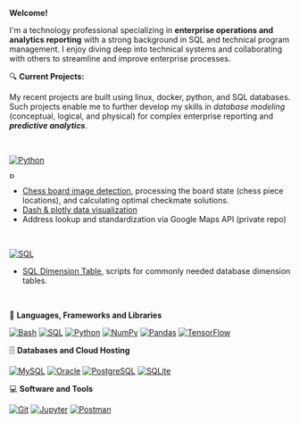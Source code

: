**Welcome!** 

I'm a technology professional specializing in **enterprise operations and analytics reporting** with a strong background in SQL and technical program management. I enjoy diving deep into technical systems and collaborating with others to streamline and improve enterprise processes. 

🔍 **Current Projects:**

My recent projects are built using linux, docker, python, and SQL databases. Such projects enable me to further develop my skills in *database modeling* (conceptual, logical, and physical) for complex enterprise reporting and ***predictive analytics***.

<br>

<p><a href="https://github.com/search?q=user%3ADenverCoder1+language%3Apython"><img alt="Python" src="https://img.shields.io/badge/Python-14354C.svg?logo=python&logoColor=white"></a></p>

<p>
  <a href="https://cdn.jsdelivr.net/gh/devicons/devicon@latest/devicon.min.css">
    <img alt="Python" src="https://cdn.jsdelivr.net/gh/devicons/devicon@latest/icons/python/python-plain.svg" width="10" height="10">
  </a>
</p>



          
          

- [Chess board image detection](https://github.com/sean-gits-py/chess), processing the board state (chess piece locations), and calculating optimal checkmate solutions.
- [Dash & plotly data visualization](https://github.com/sean-gits-py/dash_plotly_templates)
- Address lookup and standardization via Google Maps API (private repo)
    
<br>
  
<p><a href="https://github.com/search?q=user%3ADenverCoder1+language%3Asql"><img alt="SQL" src="https://custom-icon-badges.demolab.com/badge/SQL-025E8C.svg?logo=database&logoColor=white"></a></p>
    
- [SQL Dimension Table](https://github.com/sean-gits-py/sql_dimension_tables), scripts for commonly needed database dimension tables.

<br>

🧰 **Languages, Frameworks and Libraries**

<p>
    <a href="https://github.com/search?q=user%3ADenverCoder1+language%3Abash"><img alt="Bash" src="https://img.shields.io/badge/Bash-121011.svg?logo=gnu-bash&logoColor=white"></a>
    <a href="https://github.com/search?q=user%3ADenverCoder1+language%3Asql"><img alt="SQL" src="https://custom-icon-badges.demolab.com/badge/SQL-025E8C.svg?logo=database&logoColor=white"></a>
    <a href="https://github.com/search?q=user%3ADenverCoder1+language%3Apython"><img alt="Python" src="https://img.shields.io/badge/Python-14354C.svg?logo=python&logoColor=white"></a>
    <a href="#"><img alt="NumPy" src="https://img.shields.io/badge/Numpy-013243.svg?logo=numpy&logoColor=white"></a>
    <a href="#"><img alt="Pandas" src="https://img.shields.io/badge/Pandas-150458.svg?logo=pandas&logoColor=white"></a>
    <a href="#"><img alt="TensorFlow" src="https://img.shields.io/badge/TensorFlow-FF6F00.svg?logo=TensorFlow&logoColor=white"></a>
</p>

🗄️ **Databases and Cloud Hosting**

<p>
    <a href="#"><img alt="MySQL" src="https://img.shields.io/badge/MySQL-00f.svg?logo=mysql&logoColor=white"></a>
    <a href="#"><img alt="Oracle" src ="https://img.shields.io/badge/Oracle-F00000.svg?logo=oracle&logoColor=white"></a>
    <a href="#"><img alt="PostgreSQL" src ="https://img.shields.io/badge/PostgreSQL-316192.svg?logo=postgresql&logoColor=white"></a>
    <a href="#"><img alt="SQLite" src ="https://img.shields.io/badge/SQLite-07405e.svg?logo=sqlite&logoColor=white"></a>
</p>

💻 **Software and Tools**

<p>
    <a href="#"><img alt="Git" src="https://img.shields.io/badge/Git-F05033.svg?logo=git&logoColor=white"></a>
    <a href="#"><img alt="Jupyter" src="https://img.shields.io/badge/Jupyter-F37626.svg?logo=Jupyter&logoColor=white"></a>
    <a href="#"><img alt="Postman" src="https://img.shields.io/badge/Postman-FF6C37?logo=postman&logoColor=white"></a>
</p>
